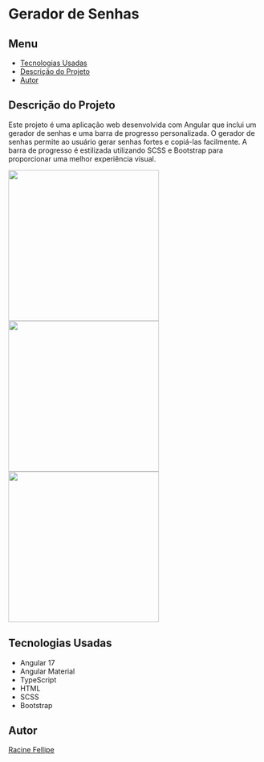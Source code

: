 # Gerador de Senhas
## Menu

- [Tecnologias Usadas](#tecnologias-usadas)
- [Descrição do Projeto](#descrição-do-projeto)
- [Autor](#autor)

## Descrição do Projeto

Este projeto é uma aplicação web desenvolvida com Angular que inclui um gerador de senhas e uma barra de progresso personalizada.
O gerador de senhas permite ao usuário gerar senhas fortes e copiá-las facilmente.
A barra de progresso é estilizada utilizando SCSS e Bootstrap para proporcionar uma melhor experiência visual.


<img src="https://i.ibb.co/c8C46py/Captura-de-tela-2024-07-25-121511.png" width="300"><img src="https://i.ibb.co/pX8hKwQ/Captura-de-tela-2024-07-25-121523.png" width="300"><img src="https://i.ibb.co/ngmpXJR/Captura-de-tela-2024-07-25-121537.png" width="300">

## Tecnologias Usadas

- Angular 17
- Angular Material
- TypeScript
- HTML
- SCSS
- Bootstrap


## Autor

[Racine Fellipe](https://curriculo-portfolio.netlify.app/)
